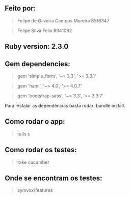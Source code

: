 ## Feito por:
> Felipe de Oliveira Campos Moreira  8516347

> Felipe Silva Felix                 8941092


## Ruby version: 2.3.0

## Gem dependencies: 
> gem 'simple_form', '~> 3.3', '>= 3.3.1'

> gem 'haml', '~> 4.0', '>= 4.0.7'

> gem 'bootstrap-sass', '~> 3.3', '>= 3.3.7'

Para instalar as dependências basta rodar: bundle install.

## Como rodar o app:
> rails s

## Como rodar os testes:
> rake cucumber

## Onde se encontram os testes:
> symvox/features